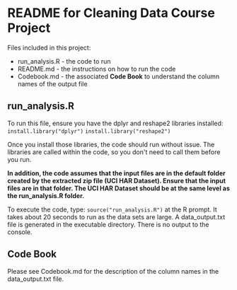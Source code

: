 README for Cleaning Data Course Project
=============

Files included in this project:
- run_analysis.R - the code to run
- README.md - the instructions on how to run the code
- Codebook.md - the associated **Code Book** to understand the column names of the output file

run_analysis.R
--------------
To run this file, ensure you have the dplyr and reshape2 libraries installed:  
`install.library("dplyr")`
`install.library("reshape2")`

Once you install those libraries, the code should run without issue.  The libraries are called within the code, so you don't need to call them before you run.

**In addition, the code assumes that the input files are in the default folder created by the extracted zip file (UCI HAR Dataset).  Ensure that the input files are in that folder.  The UCI HAR Dataset should be at the same level as the run_analysis.R folder.**

To execute the code, type:
`source("run_analysis.R")`
at the R prompt.  It takes about 20 seconds to run as the data sets are large.  A data_output.txt file is generated in the executable directory.  There is no output to the console.

Code Book
---------
Please see Codebook.md for the description of the column names in the data_output.txt file.
